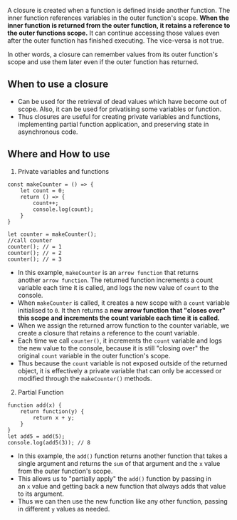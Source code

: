 A closure is created when a function is defined inside another function. The inner function references variables in the outer function's scope. **When the inner function is returned from the outer function, it retains a reference to the outer functions scope.** It can continue accessing those values even after the outer function has finished executing. The vice-versa is not true.

In other words, a closure can remember values from its outer function's scope and use them later even if the outer function has returned. 

## When to use a closure

- Can be used for the retrieval of dead values which have become out of scope. Also, it  can be used for privatising some variables or function.  
- Thus closures are useful for creating private variables and functions, implementing partial function application, and preserving state in asynchronous code.

## Where and How to use

1. Private variables and functions

``` JS
const makeCounter = () => {
	let count = 0;
	return () => {
		count++;
		console.log(count);
	}
}

let counter = makeCounter();
//call counter
counter(); // = 1
counter(); // = 2
counter(); // = 3
```

- In this example, `makeCounter` is an `arrow function` that returns another `arrow function`. The returned function increments a count variable each time it is called, and logs the new value of `count` to the console.
- When `makeCounter` is called, it creates a new scope with a `count` variable initialised to `0`. It then returns a **new arrow function that "closes over" this scope and increments the count variable each time it is called.**
- When we assign the returned arrow function to the counter variable, we create a closure that retains a reference to the count variable.
- Each time we call `counter()`, it increments the `count` variable and logs the new value to the console, because it is still "closing over" the original `count` variable in the outer function's scope.
- Thus because the `count` variable is not exposed outside of the returned object, it is effectively a private variable that can only be accessed or modified through the `makeCounter()` methods.

2. Partial Function 
``` JS
function add(x) { 
	return function(y) { 
		return x + y; 
	} 
} 
let add5 = add(5); 
console.log(add5(3)); // 8
```

- In this example, the `add()` function returns another function that takes a single argument and returns the `sum` of that argument and the `x` value from the outer function's scope.
- This allows us to "partially apply" the `add()` function by passing in an `x` value and getting back a new function that always adds that value to its argument.
- Thus we can then use the new function like any other function, passing in different `y` values as needed.
